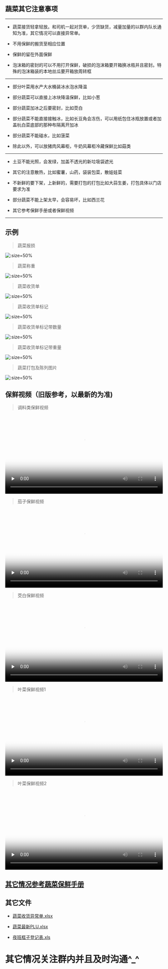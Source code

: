 ## 蔬菜其它注意事项

----

+ 蔬菜接货轻拿轻放。和司机一起对货单，少货缺货，减量加量的以群内队长通知为准，其它情况可以直接异常单。

+ 不用保鲜的搬货至相应位置

+ 保鲜的留在外面保鲜

+ 泡沫箱的密封的可以不用打开保鲜，破损的泡沫箱要开箱换冰瓶并且密封。特殊的泡沫箱装的本地丝瓜要开箱放周转框

----

+ 部分叶菜用水产大水桶装冰水泡水降温

+ 部分蔬菜可以直接上冰块降温保鲜，比如小葱

+ 部分蔬菜加冰之后要密封，比如茭白

+ 部分蔬菜不能直接接触冰，比如长豆角会冻伤，可以用纸包住冰瓶放置或者加盖杭白菜底部的那种布隔离开加冰

+ 部分蔬菜不能碰水，比如菠菜

+ 除此以外，可以放猪肉风幕柜，牛奶风幕柜冷藏保鲜比如菇类

----

+ 土豆不能光照，会发绿，加盖不透光的新垃圾袋遮光

+ 其它的注意散热，比如蜜薯，山药，袋装包菜，散娃娃菜

+ 不新鲜的要下架，上新鲜的，需要打包的打包比如大蒜生姜，打包具体以门店要求为准

+ 部分蔬菜不能上架太早，会容易坏，比如西兰花

+ 其它参考保鲜手册或者保鲜视频

----

## 示例

> 蔬菜报损

![](https://gitcode.net/GaloisField/WORKFLOWS4COMPANY/-/raw/master/resources/pic/common/示例蔬菜报损.jpeg ':size=50%')

> 蔬菜称重

![](https://gitcode.net/GaloisField/WORKFLOWS4COMPANY/-/raw/master/resources/pic/common/示例蔬菜称重.jpeg ':size=50%')

> 蔬菜收货单

![](https://gitcode.net/GaloisField/WORKFLOWS4COMPANY/-/raw/master/resources/pic/common/示例蔬菜收货单.jpeg ':size=50%')

> 蔬菜收货单标记

![](https://gitcode.net/GaloisField/WORKFLOWS4COMPANY/-/raw/master/resources/pic/common/示例蔬菜收货单标记.jpeg ':size=50%')

> 蔬菜收货单标记带数量

![](https://gitcode.net/GaloisField/WORKFLOWS4COMPANY/-/raw/master/resources/pic/common/示例蔬菜收货单标记带数量.jpeg ':size=50%')

> 蔬菜收货单标记带重量

![](https://gitcode.net/GaloisField/WORKFLOWS4COMPANY/-/raw/master/resources/pic/common/示例蔬菜收货单标记带重量.jpeg ':size=50%')

> 蔬菜打包及陈列图片

![](https://gitcode.net/GaloisField/WORKFLOWS4COMPANY/-/raw/master/resources/pic/common/示例蔬菜打包及陈列图片.jpeg ':size=50%')

## 保鲜视频（旧版参考，以最新的为准)

>  调料类保鲜视频

<video id="video" width=100%  controls="" preload="none" poster="https://gitee.com/GaloisFields/WORKFLOWS4COMPANY/raw/master/resources/pic/logo/视频封面0.png"><source id="mp4" src="http://ypsx-test.test.upcdn.net/common/调料类保鲜视频.mp4" type="video/mp4"></videos>

>  茄子保鲜视频

<video id="video" width=100%  controls="" preload="none" poster="https://gitee.com/GaloisFields/WORKFLOWS4COMPANY/raw/master/resources/pic/logo/视频封面1.png"><source id="mp4" src="http://ypsx-test.test.upcdn.net/common/茄子保鲜视频.mp4" type="video/mp4"></videos>

>  茭白保鲜视频

<video id="video" width=100%  controls="" preload="none" poster="https://gitee.com/GaloisFields/WORKFLOWS4COMPANY/raw/master/resources/pic/logo/视频封面2.png"><source id="mp4" src="http://ypsx-test.test.upcdn.net/common/茭白保鲜视频.mp4" type="video/mp4"></videos>

>  叶菜保鲜视频1

<video id="video" width=100%  controls="" preload="none" poster="https://gitee.com/GaloisFields/WORKFLOWS4COMPANY/raw/master/resources/pic/logo/视频封面3.png"><source id="mp4" src="http://ypsx-test.test.upcdn.net/common/叶菜保鲜视频1.mp4" type="video/mp4"></videos>

>  叶菜保鲜视频2

<video id="video" width=100%  controls="" preload="none" poster="https://gitee.com/GaloisFields/WORKFLOWS4COMPANY/raw/master/resources/pic/logo/视频封面4.png"><source id="mp4" src="http://ypsx-test.test.upcdn.net/common/叶菜保鲜视频2.mp4" type="video/mp4"></videos>

## [其它情况参考蔬菜保鲜手册](./initwithmarkdown/common/蔬菜保鲜手册.md)

## 其它文件

* <p><a href="http://qiniu.hello-meta.xyz/files/official/蔬菜收货异常单.xlsx">蔬菜收货异常单.xlsx</a></p>
* <p><a href="http://qiniu.hello-meta.xyz/files/official/蔬菜最新PLU.xlsx">蔬菜最新PLU.xlsx</a></p>
* <p><a href="http://qiniu.hello-meta.xyz/files/official/夜班框子登记表.xls">夜班框子登记表.xls</a></p>

# 其它情况关注群内并且及时沟通^_^
